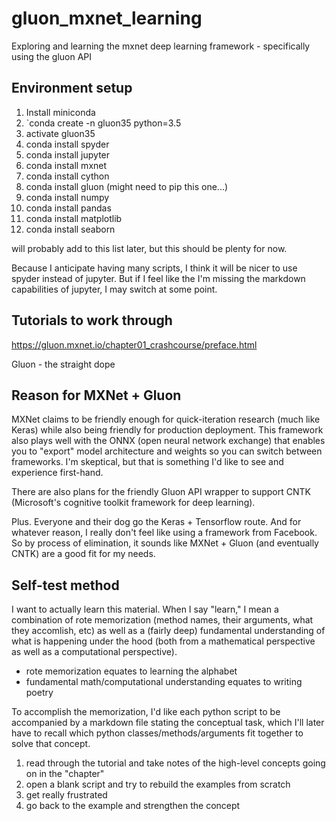 # gluon_mxnet_learning

Exploring and learning the mxnet deep learning framework - specifically using the gluon API

## Environment setup


1. Install miniconda
2. `conda create -n gluon35 python=3.5
3. activate gluon35
3. conda install spyder
4. conda install jupyter
5. conda install mxnet
6. conda install cython
7. conda install gluon  (might need to pip this one...)
8. conda install numpy
9. conda install pandas
10. conda install matplotlib
11. conda install seaborn


will probably add to this list later, but this should be plenty for now. 


Because I anticipate having many scripts, I think it will be nicer to use
spyder instead of jupyter. But if I feel like the I'm missing the markdown
capabilities of jupyter, I may switch at some point.



## Tutorials to work through 


https://gluon.mxnet.io/chapter01_crashcourse/preface.html 


Gluon - the straight dope



## Reason for MXNet + Gluon

MXNet claims to be friendly enough for quick-iteration research (much
like Keras) while also being friendly for production deployment. This
framework also plays well with the ONNX (open neural network exchange) that
enables you to "export" model architecture and weights so you can switch
between frameworks. I'm skeptical, but that is something I'd like to
see and experience first-hand. 


There are also plans for the friendly Gluon API wrapper to support
CNTK (Microsoft's cognitive toolkit framework for deep learning).


Plus. Everyone and their dog go the Keras + Tensorflow route. And for whatever
reason, I really don't feel like using a framework from Facebook. So by 
process of elimination, it sounds like MXNet + Gluon (and eventually CNTK) 
are a good fit for my needs. 



## Self-test method


I want to actually learn this material. When I say "learn," I mean a combination
of rote memorization (method names, their arguments, what they accomlish, etc) as
well as a (fairly deep) fundamental understanding of what is happening under
the hood (both from a mathematical perspective as well as a computational
perspective).


* rote memorization equates to learning the alphabet
* fundamental math/computational understanding equates to writing poetry


To accomplish the memorization, I'd like each python script to be accompanied
by a markdown file stating the conceptual task, which I'll later have to 
recall which python classes/methods/arguments fit together to solve that concept.


1. read through the tutorial and take notes of the high-level concepts going on in the "chapter"
2. open a blank script and try to rebuild the examples from scratch
3. get really frustrated
4. go back to the example and strengthen the concept



